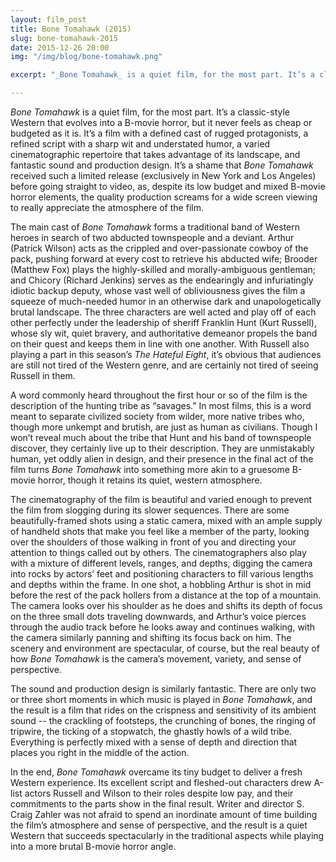```yaml
---
layout: film_post
title: Bone Tomahawk (2015)
slug: bone-tomahawk-2015
date: 2015-12-26 20:00
img: "/img/blog/bone-tomahawk.png"

excerpt: "_Bone Tomahawk_ is a quiet film, for the most part. It’s a classic-style Western that evolves into a B-movie horror, but it never feels as cheap or budgeted as it is. It’s a film with a defined cast of rugged protagonists, a refined script with a sharp wit and understated humor, a varied cinematographic repertoire that takes advantage of its landscape, and fantastic sound and production design."

---
```


_Bone Tomahawk_ is a quiet film, for the most part. It’s a classic-style Western that evolves into a B-movie horror, but it never feels as cheap or budgeted as it is. It’s a film with a defined cast of rugged protagonists, a refined script with a sharp wit and understated humor, a varied cinematographic repertoire that takes advantage of its landscape, and fantastic sound and production design. It’s a shame that _Bone Tomahawk_ received such a limited release (exclusively in New York and Los Angeles) before going straight to video, as, despite its low budget and mixed B-movie horror elements, the quality production screams for a wide screen viewing to really appreciate the atmosphere of the film.

The main cast of _Bone Tomahawk_ forms a traditional band of Western heroes in search of two abducted townspeople and a deviant. Arthur (Patrick Wilson) acts as the crippled and over-passionate cowboy of the pack, pushing forward at every cost to retrieve his abducted wife; Brooder (Matthew Fox) plays the highly-skilled and morally-ambiguous gentleman; and Chicory (Richard Jenkins) serves as the endearingly and infuriatingly idiotic backup deputy, whose vast well of obliviousness gives the film a squeeze of much-needed humor in an otherwise dark and unapologetically brutal landscape. The three characters are well acted and play off of each other perfectly under the leadership of sheriff Franklin Hunt (Kurt Russell), whose sly wit, quiet bravery, and authoritative demeanor propels the band on their quest and keeps them in line with one another. With Russell also playing a part in this season’s _The Hateful Eight_, it’s obvious that audiences are still not tired of the Western genre, and are certainly not tired of seeing Russell in them.

A word commonly heard throughout the first hour or so of the film is the description of the hunting tribe as “savages.” In most films, this is a word meant to separate civilized society from wilder, more native tribes who, though more unkempt and brutish, are just as human as civilians. Though I won’t reveal much about the tribe that Hunt and his band of townspeople discover, they certainly live up to their description. They are unmistakably human, yet oddly alien in design, and their presence in the final act of the film turns _Bone Tomahawk_ into something more akin to a gruesome B-movie horror, though it retains its quiet, western atmosphere.

The cinematography of the film is beautiful and varied enough to prevent the film from slogging during its slower sequences. There are some beautifully-framed shots using a static camera, mixed with an ample supply of handheld shots that make you feel like a member of the party, looking over the shoulders of those walking in front of you and directing your attention to things called out by others. The cinematographers also play with a mixture of different levels, ranges, and depths, digging the camera into rocks by actors’ feet and positioning characters to fill various lengths and depths within the frame. In one shot, a hobbling Arthur is shot in mid before the rest of the pack hollers from a distance at the top of a mountain. The camera looks over his shoulder as he does and shifts its depth of focus on the three small dots traveling downwards, and Arthur’s voice pierces through the audio track before he looks away and continues walking, with the camera similarly panning and shifting its focus back on him. The scenery and environment are spectacular, of course, but the real beauty of how _Bone Tomahawk_ is the camera’s movement, variety, and sense of perspective.

The sound and production design is similarly fantastic. There are only two or three short moments in which music is played in _Bone Tomahawk_, and the result is a film that rides on the crispness and sensitivity of its ambient sound -- the crackling of footsteps, the crunching of bones, the ringing of tripwire, the ticking of a stopwatch, the ghastly howls of a wild tribe. Everything is perfectly mixed with a sense of depth and direction that places you right in the middle of the action.

In the end, _Bone Tomahawk_ overcame its tiny budget to deliver a fresh Western experience. Its excellent script and fleshed-out characters drew A-list actors Russell and Wilson to their roles despite low pay, and their commitments to the parts show in the final result. Writer and director S. Craig Zahler was not afraid to spend an inordinate amount of time building the film’s atmosphere and sense of perspective, and the result is a quiet Western that succeeds spectacularly in the traditional aspects while playing into a more brutal B-movie horror angle.